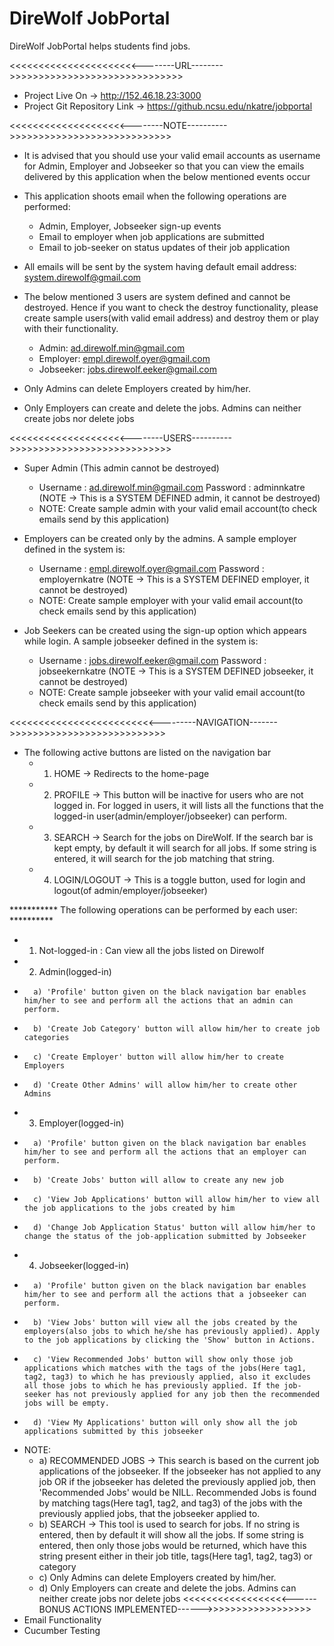 DireWolf JobPortal
=========

DireWolf JobPortal helps students find jobs.

<<<<<<<<<<<<<<<<<<<<<<--------URL-------->>>>>>>>>>>>>>>>>>>>>>>>>>>>>>
- Project Live On -> http://152.46.18.23:3000
- Project Git Repository Link ->  https://github.ncsu.edu/nkatre/jobportal

<<<<<<<<<<<<<<<<<<<<--------NOTE---------->>>>>>>>>>>>>>>>>>>>>>>>>>>>
- It is advised that you should use your valid email accounts as username for Admin, Employer and Jobseeker so that
  you can view the emails delivered by this application when the below mentioned events occur

- This application shoots email when the following operations are performed:
    - Admin, Employer, Jobseeker sign-up events
    - Email to employer when job applications are submitted
    - Email to job-seeker on status updates of their job application

- All emails will be sent by the system having default email address:  system.direwolf@gmail.com

- The below mentioned 3 users are system defined and cannot be destroyed. Hence if you want to check the destroy functionality, please create sample users(with valid email address) and destroy them or play with their functionality.
    - Admin: ad.direwolf.min@gmail.com
    - Employer: empl.direwolf.oyer@gmail.com
    - Jobseeker: jobs.direwolf.eeker@gmail.com

- Only Admins can delete Employers created by him/her.

- Only Employers can create and delete the jobs. Admins can neither create jobs nor delete jobs

<<<<<<<<<<<<<<<<<<<<--------USERS---------->>>>>>>>>>>>>>>>>>>>>>>>>>>>

- Super Admin (This admin cannot be destroyed) 
  - Username : ad.direwolf.min@gmail.com Password : adminnkatre (NOTE -> This is a SYSTEM DEFINED admin, it cannot be destroyed)
  - NOTE: Create sample admin with your valid email account(to check emails send by this application)

- Employers can be created only by the admins. A sample employer defined in the system is:
  - Username : empl.direwolf.oyer@gmail.com Password : employernkatre (NOTE -> This is a SYSTEM DEFINED employer, it cannot be destroyed)
  - NOTE: Create sample employer with your valid email account(to check emails send by this application)

- Job Seekers can be created using the sign-up option which appears while login. A sample jobseeker defined in the system is:
  - Username : jobs.direwolf.eeker@gmail.com Password : jobseekernkatre  (NOTE -> This is a SYSTEM DEFINED jobseeker, it cannot be destroyed)
  - NOTE: Create sample jobseeker with your valid email account(to check emails send by this application)
 

<<<<<<<<<<<<<<<<<<<<<<<<<---------NAVIGATION------->>>>>>>>>>>>>>>>>>>>>>>>>>>
- The following active buttons are listed on the navigation bar
    - 1) HOME -> Redirects to the home-page
    - 2) PROFILE -> This button will be inactive for users who are not logged in.
         For logged in users, it will lists all the functions that the logged-in user(admin/employer/jobseeker) can perform.
    - 3) SEARCH -> Search for the jobs on DireWolf. If the search bar is kept empty, by default it will search for all jobs.
         If some string is entered, it will search for the job matching that string.
    - 4) LOGIN/LOGOUT -> This is a toggle button, used for login and logout(of admin/employer/jobseeker)

*********** The following operations can be performed by each user: **********
- 1) Not-logged-in : Can view all the jobs listed on Direwolf
- 2) Admin(logged-in)
 -       a) 'Profile' button given on the black navigation bar enables him/her to see and perform all the actions that an admin can perform.
 -       b) 'Create Job Category' button will allow him/her to create job categories
 -       c) 'Create Employer' button will allow him/her to create Employers
 -       d) 'Create Other Admins' will allow him/her to create other Admins
- 3) Employer(logged-in)
 -       a) 'Profile' button given on the black navigation bar enables him/her to see and perform all the actions that an employer can perform.
 -       b) 'Create Jobs' button will allow to create any new job
 -       c) 'View Job Applications' button will allow him/her to view all the job applications to the jobs created by him
 -       d) 'Change Job Application Status' button will allow him/her to change the status of the job-application submitted by Jobseeker
- 4) Jobseeker(logged-in)
 -       a) 'Profile' button given on the black navigation bar enables him/her to see and perform all the actions that a jobseeker can perform.
 -       b) 'View Jobs' button will view all the jobs created by the employers(also jobs to which he/she has previously applied). Apply to the job applications by clicking the 'Show' button in Actions.
 -       c) 'View Recommended Jobs' button will show only those job applications which matches with the tags of the jobs(Here tag1, tag2, tag3) to which he has previously applied, also it excludes all those jobs to which he has previously applied. If the job-seeker has not previously applied for any job then the recommended jobs will be empty.
 -       d) 'View My Applications' button will only show all the job applications submitted by this jobseeker

- NOTE:
    - a) RECOMMENDED JOBS -> This search is based on the current job applications of the jobseeker. If the jobseeker has not applied to any job OR if the jobseeker
    has deleted the previously applied job, then 'Recommended Jobs' would be NILL. Recommended Jobs is found by matching tags(Here tag1, tag2, and tag3) of the jobs with the previously applied jobs, that the jobseeker applied to.
    - b) SEARCH -> This tool is used to search for jobs. If no string is entered, then by default it will show all the jobs. If some string is entered, then only those jobs would be returned, which have this string
    present either in their job title, tags(Here tag1, tag2, tag3) or category
    - c) Only Admins can delete Employers created by him/her.
    - d) Only Employers can create and delete the jobs. Admins can neither create jobs nor delete jobs
<<<<<<<<<<<<<<<<<<------ BONUS ACTIONS IMPLEMENTED------>>>>>>>>>>>>>>>>>>
-  Email Functionality
-  Cucumber Testing
